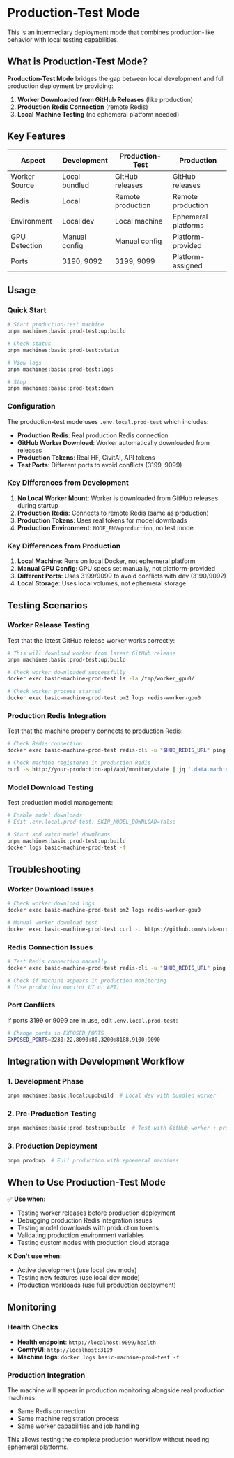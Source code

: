 # Production-Test Mode

This is an intermediary deployment mode that combines production-like behavior with local testing capabilities.

## What is Production-Test Mode?

**Production-Test Mode** bridges the gap between local development and full production deployment by providing:

1. **Worker Downloaded from GitHub Releases** (like production)
2. **Production Redis Connection** (remote Redis)
3. **Local Machine Testing** (no ephemeral platform needed)

## Key Features

| Aspect | Development | Production-Test | Production |
|--------|-------------|-----------------|------------|
| Worker Source | Local bundled | GitHub releases | GitHub releases |
| Redis | Local | Remote production | Remote production |
| Environment | Local dev | Local machine | Ephemeral platforms |
| GPU Detection | Manual config | Manual config | Platform-provided |
| Ports | 3190, 9092 | 3199, 9099 | Platform-assigned |

## Usage

### Quick Start

```bash
# Start production-test machine
pnpm machines:basic:prod-test:up:build

# Check status
pnpm machines:basic:prod-test:status

# View logs
pnpm machines:basic:prod-test:logs

# Stop
pnpm machines:basic:prod-test:down
```

### Configuration

The production-test mode uses `.env.local.prod-test` which includes:

- **Production Redis**: Real production Redis connection
- **GitHub Worker Download**: Worker automatically downloaded from releases
- **Production Tokens**: Real HF, CivitAI, API tokens
- **Test Ports**: Different ports to avoid conflicts (3199, 9099)

### Key Differences from Development

1. **No Local Worker Mount**: Worker is downloaded from GitHub releases during startup
2. **Production Redis**: Connects to remote Redis (same as production)
3. **Production Tokens**: Uses real tokens for model downloads
4. **Production Environment**: `NODE_ENV=production`, no test mode

### Key Differences from Production

1. **Local Machine**: Runs on local Docker, not ephemeral platform
2. **Manual GPU Config**: GPU specs set manually, not platform-provided
3. **Different Ports**: Uses 3199/9099 to avoid conflicts with dev (3190/9092)
4. **Local Storage**: Uses local volumes, not ephemeral storage

## Testing Scenarios

### Worker Release Testing
Test that the latest GitHub release worker works correctly:
```bash
# This will download worker from latest GitHub release
pnpm machines:basic:prod-test:up:build

# Check worker downloaded successfully
docker exec basic-machine-prod-test ls -la /tmp/worker_gpu0/

# Check worker process started
docker exec basic-machine-prod-test pm2 logs redis-worker-gpu0
```

### Production Redis Integration
Test that the machine properly connects to production Redis:
```bash
# Check Redis connection
docker exec basic-machine-prod-test redis-cli -u "$HUB_REDIS_URL" ping

# Check machine registered in production Redis
curl -s http://your-production-api/api/monitor/state | jq '.data.machines'
```

### Model Download Testing
Test production model management:
```bash
# Enable model downloads
# Edit .env.local.prod-test: SKIP_MODEL_DOWNLOAD=false

# Start and watch model downloads
pnpm machines:basic:prod-test:up:build
docker logs basic-machine-prod-test -f
```

## Troubleshooting

### Worker Download Issues
```bash
# Check worker download logs
docker exec basic-machine-prod-test pm2 logs redis-worker-gpu0

# Manual worker download test
docker exec basic-machine-prod-test curl -L https://github.com/stakeordie/emp-job-queue/releases/latest/download/emp-job-queue-worker.tar.gz -o /tmp/test-worker.tar.gz
```

### Redis Connection Issues
```bash
# Test Redis connection manually
docker exec basic-machine-prod-test redis-cli -u "$HUB_REDIS_URL" ping

# Check if machine appears in production monitoring
# (Use production monitor UI or API)
```

### Port Conflicts
If ports 3199 or 9099 are in use, edit `.env.local.prod-test`:
```bash
# Change ports in EXPOSED_PORTS
EXPOSED_PORTS=2230:22,8090:80,3200:8188,9100:9090
```

## Integration with Development Workflow

### 1. Development Phase
```bash
pnpm machines:basic:local:up:build  # Local dev with bundled worker
```

### 2. Pre-Production Testing
```bash
pnpm machines:basic:prod-test:up:build  # Test with GitHub worker + prod Redis
```

### 3. Production Deployment
```bash
pnpm prod:up  # Full production with ephemeral machines
```

## When to Use Production-Test Mode

✅ **Use when:**
- Testing worker releases before production deployment
- Debugging production Redis integration issues
- Testing model downloads with production tokens
- Validating production environment variables
- Testing custom nodes with production cloud storage

❌ **Don't use when:**
- Active development (use local dev mode)
- Testing new features (use local dev mode)
- Production workloads (use full production deployment)

## Monitoring

### Health Checks
- **Health endpoint**: `http://localhost:9099/health`
- **ComfyUI**: `http://localhost:3199`
- **Machine logs**: `docker logs basic-machine-prod-test -f`

### Production Integration
The machine will appear in production monitoring alongside real production machines:
- Same Redis connection
- Same machine registration process
- Same worker capabilities and job handling

This allows testing the complete production workflow without needing ephemeral platforms.